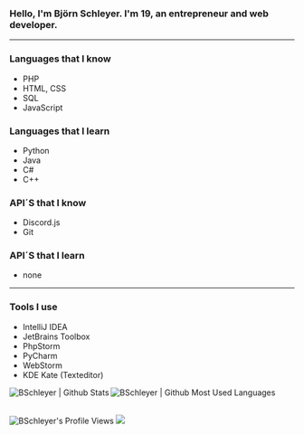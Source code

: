 ### Hello, I'm Björn Schleyer. I'm 19, an entrepreneur and web developer.
---
### Languages that I know
- PHP
- HTML, CSS
- SQL
- JavaScript

### Languages that I learn
- Python
- Java
- C#
- C++

### API´S that I know
- Discord.js
- Git

### API´S that I learn
- none

---
### Tools I use
- IntelliJ IDEA
- JetBrains Toolbox
- PhpStorm
- PyCharm
- WebStorm
- KDE Kate (Texteditor)


<img align="left" alt="BSchleyer | Github Stats" src="https://github-readme-stats.vercel.app/api?username=BSchleyer&count_private=true&show_icons=true&hide_border=true5&bg_color=30,e96443,904e95&title_color=fff&text_color=fff" />
<img align="left" alt="BSchleyer | Github Most Used Languages" src="https://github-readme-stats.vercel.app/api/top-langs/?username=BSchleyer&count_private=true&show_icons=true&hide_border=true5&bg_color=30,e96443,904e95&title_color=fff&text_color=fff" />
<br><br />

![BSchleyer's Profile Views](https://komarev.com/ghpvc/?username=BSchleyer&color=blue)
![](https://hit.yhype.me/github/profile?user_id=68195428)
